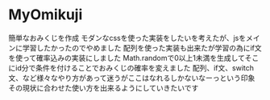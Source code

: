 # MyOmikuji

簡単なおみくじを作成
モダンなcssを使った実装をしたいを考えたが、jsをメインに学習したかったのでやめました
配列を使った実装も出来たが学習の為にif文を使って確率込みの実装にしました
Math.randomで0以上1未満を生成してそこにid分で条件を付けることでおみくじの確率を変えました
配列、if文、switch文、など様々なやり方があって迷うがここはなれるしかないなーっという印象
その現状に合わせた使い方を出来るようにしていきたいです
